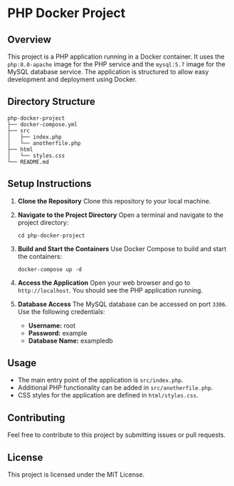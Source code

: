 # PHP Docker Project

## Overview
This project is a PHP application running in a Docker container. It uses the `php:8.0-apache` image for the PHP service and the `mysql:5.7` image for the MySQL database service. The application is structured to allow easy development and deployment using Docker.

## Directory Structure
```
php-docker-project
├── docker-compose.yml
├── src
│   ├── index.php
│   └── anotherfile.php
├── html
│   └── styles.css
└── README.md
```

## Setup Instructions

1. **Clone the Repository**
   Clone this repository to your local machine.

2. **Navigate to the Project Directory**
   Open a terminal and navigate to the project directory:
   ```
   cd php-docker-project
   ```

3. **Build and Start the Containers**
   Use Docker Compose to build and start the containers:
   ```
   docker-compose up -d
   ```

4. **Access the Application**
   Open your web browser and go to `http://localhost`. You should see the PHP application running.

5. **Database Access**
   The MySQL database can be accessed on port `3306`. Use the following credentials:
   - **Username:** root
   - **Password:** example
   - **Database Name:** exampledb

## Usage
- The main entry point of the application is `src/index.php`.
- Additional PHP functionality can be added in `src/anotherfile.php`.
- CSS styles for the application are defined in `html/styles.css`.

## Contributing
Feel free to contribute to this project by submitting issues or pull requests. 

## License
This project is licensed under the MIT License.